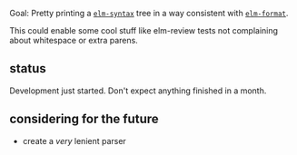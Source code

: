 Goal: Pretty printing a [`elm-syntax`](https://dark.elm.dmy.fr/packages/stil4m/elm-syntax/latest/) tree
in a way consistent with [`elm-format`](https://github.com/avh4/elm-format).

This could enable some cool stuff like elm-review tests not complaining about whitespace or extra parens.

## status
Development just started. Don't expect anything finished in a month.

## considering for the future
  - create a _very_ lenient parser
